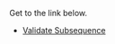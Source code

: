Get to the link below.

- [Validate Subsequence](https://www.algoexpert.io/questions/Validate%20Subsequence)
